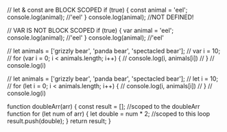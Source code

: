 // let & const are BLOCK SCOPED
if (true) {
const animal = 'eel';
console.log(animal); //'eel'
}
console.log(animal); //NOT DEFINED!

// VAR IS NOT BLOCK SCOPED
if (true) {
var animal = 'eel';
console.log(animal); //'eel'
}
console.log(animal); //'eel'

// let animals = ['grizzly bear', 'panda bear', 'spectacled bear'];
// var i = 10;
// for (var i = 0; i < animals.length; i++) {
// console.log(i, animals[i])
// }
// console.log(i)

// let animals = ['grizzly bear', 'panda bear', 'spectacled bear'];
// let i = 10;
// for (let i = 0; i < animals.length; i++) {
// console.log(i, animals[i])
// }
// console.log(i)

function doubleArr(arr) {
const result = []; //scoped to the doubleArr function
for (let num of arr) {
let double = num \* 2; //scoped to this loop
result.push(double);
}
return result;
}
